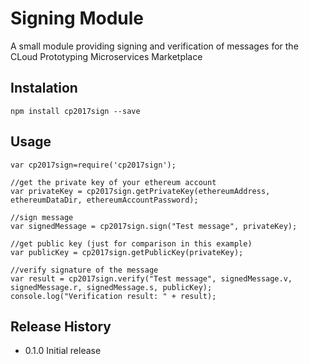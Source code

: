 Signing Module
==============

A small module providing signing and verification of messages for the CLoud Prototyping Microservices Marketplace

## Instalation
```shell
npm install cp2017sign --save
```

## Usage
```shell
var cp2017sign=require('cp2017sign');

//get the private key of your ethereum account
var privateKey = cp2017sign.getPrivateKey(ethereumAddress, ethereumDataDir, ethereumAccountPassword);

//sign message
var signedMessage = cp2017sign.sign("Test message", privateKey);

//get public key (just for comparison in this example)
var publicKey = cp2017sign.getPublicKey(privateKey);

//verify signature of the message
var result = cp2017sign.verify("Test message", signedMessage.v, signedMessage.r, signedMessage.s, publicKey);
console.log("Verification result: " + result);
```
## Release History

* 0.1.0 Initial release
